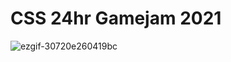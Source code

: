 # CSS 24hr Gamejam 2021
![ezgif-30720e260419bc](https://github.com/user-attachments/assets/93e1f606-99b9-46dd-9bb9-75ca1fc3ab5f)
